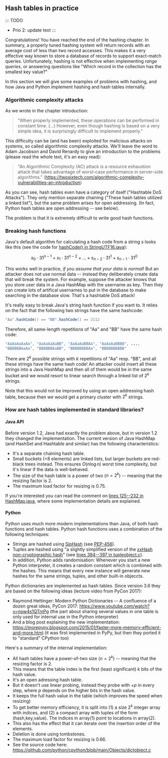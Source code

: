 
## Hash tables in practice

::: TODO
- Prio 2: update text
:::

Congratulations! You have reached the end of the hashing chapter. In
summary, a properly tuned hashing system will return records with an
average cost of less than two record accesses. This makes it a very
effective way known to store a database of records to support
exact-match queries. Unfortunately, hashing is not effective when
implementing *range queries*, or answering questions like "Which record
in the collection has the smallest key value?"

In this section we will give some examples of problems with hashing, and how Java
and Python implement hashing and hash tables internally.

### Algorithmic complexity attacks

As we wrote in the chapter introduction:

> "When properly implemented, these operations can be performed in
> constant time. (\...) However, even though hashing is based on a very
> simple idea, it is surprisingly difficult to implement properly."

This difficulty can be (and has been) exploited for malicious attacks on
systems, so called algorithmic complexity attacks. We'll leave the word
to Adam Jacobson and David Renardy to give an introduction to the
problems (please read the whole text, it's an easy read):

> "An Algorithmic Complexity (AC) attack is a resource exhaustion attack
> that takes advantage of worst-case performance in server-side algorithms."
> (<https://twosixtech.com/algorithmic-complexity-vulnerabilities-an-introduction>)

As you can see, hash tables even have a category of itself ("Hashtable
DoS Attacks"). They only mention separate chaining ("These hash tables
utilized a linked list"), but the same problem arises for open
addressing. (In fact, Python hash tables are open addressing -- see
below).

The problem is that it is extremely difficult to write good hash
functions.

### Breaking hash functions

Java's default algorithm for calculating a hash code from a string $s$
looks like this
(see the code for [hashCode() in
StringUTF16.java](https://github.com/openjdk/jdk/blob/9f75d5ce500886b32175cc541939b7f0eee190ca/src/java.base/share/classes/java/lang/StringUTF16.java#L414-L420)):

$$ s_0\cdot 31^{n-1} + s_1\cdot 31^{n-2} + ... + s_{n-2}\cdot 31^1 + s_{n-1}\cdot 31^0 $$

This works well in practice, *if you assume that your data is normal*!
But an attacker does not use normal data -- instead they deliberately
create data that will break the system. For example, suppose the
attacker knows that you store user data in a Java HashMap with the
username as key. Then they can create lots of artifical usernames to put
in the database to make searching in the database slow. That's a
hashtable DoS attack!

It's really easy to break Java's string hash function if you want to.
It relies on the fact that the following two strings have the same
hashcode:

```java
"Aa".hashCode() == "BB".hashCode() == 2112
```

Therefore, all same-length repetitions of "Aa" and "BB" have the
same hash code:

```java
"AaAaAaAaAa", "AaAaAaAaBB", "AaAaAaBBAa", "AaAaAaBBBB", ...,
"BBBBBBAaAa", "BBBBBBAaBB", "BBBBBBBBAa", "BBBBBBBBBB"
```

There are $2^k$ possible strings with $k$ repetitions of "Aa" resp.
"BB", and all these strings have the same hash code! An attacker could
insert all these strings into a Java HashMap and then all of them would
be in the same bucket and we would resort to linear search through a
linked list of $2^k$ strings.

<!-- Here's a short article explaining this:
<https://dzone.com/articles/what-is-wrong-with-hashcode-in-javalangstring>
-->

Note that this would not be improved by using an open addressing hash
table, because then we would get a primary cluster with $2^k$ strings.

### How are hash tables implemented in standard libraries?

#### Java API

Before version 1.2, Java had exactly the problem above, but in version
1.2 they changed the implementation. The current version of Java HashMap
(and HashSet and Hashtable and similar) has the following
characteristics:

-   It's a separate chaining hash table.
-   Small buckets (\<8 elements) are linked lists, but larger buckets
    are red-black trees instead. This ensures $O(n \log n)$ worst time
    complexity, but it's linear if the data is well-behaved.
-   The size of the hash table is a power of two ($n=2^k$) -- meaning
    that the resizing factor is 2.
-   The maximum load factor for resizing is 0.75.

If you're interested you can read the comment on [lines 125--232 in
HashMap.java](https://github.com/openjdk/jdk/blob/9e831bccd2fc90681b32d1504eca753462afc6f6/src/java.base/share/classes/java/util/HashMap.java#L145-L233),
where some implementation details are explained.

#### Python

Python uses much more modern implementations than Java, of both hash
functions and hash tables. Python hash functions uses a combination of
the following techniques:

-   Strings are hashed using
    [SipHash](https://en.wikipedia.org/wiki/SipHash) (see
    [PEP-456](https://www.python.org/dev/peps/pep-0456)).
-   Tuples are hashed using "a slightly simplified version of the
    [xxHash non-cryptographic hash](http://cyan4973.github.io/xxHash/)"
    (see [lines 384--397 in
    tupleobject.c](https://github.com/python/cpython/blob/8f24b7dbcbd83311dad510863d8cb41f0e91b464/Objects/tupleobject.c#L384-L397)).
-   In addition, Python adds randomisation: Whenever you start a new
    Python interpreter, it creates a random constant which is combined
    with the hashes. This means that every new instance will generate
    new hashes for the same strings, tuples, and other built-in
    objeccts.

Python dictionaries are implemented as hash tables. Since version 3.6
they are based on the following ideas (lecture video from PyCon 2017):

-   Raymond Hettinger: Modern Python Dictionaries -- A confluence of a
    dozen great ideas, PyCon 2017:
    <https://www.youtube.com/watch?v=npw4s1QTmPg> (the part about
    sharing several values in one table is only used for internal use in
    the Python interpreter)
-   And a blog post explaining the new implementation:
    <https://morepypy.blogspot.com/2015/01/faster-more-memory-efficient-and-more.html>
    (it was first implemented in PyPy, but then they ported it to
    "standard" CPython too)

Here's a summary of the internal implementation:

-   All hash tables have a power-of-two size ($n=2^k$) -- meaning that
    the resizing factor is 2.
-   This means that the table index is the first (least significant) $k$
    bits of the hash value.
-   It's an open adressing hash table.
-   But it doesn't use linear probing, instead they probe with $+p$ in
    every step, where $p$ depends on the higher bits in the hash value.
-   It keeps the full hash value in the table (which improves the speed
    when resizing)
-   To get better memory efficiency, it is split into (1) a size $2^k$
    integer array with indices, and (2) a compact array with tuples of
    the form (hash,key,value). The indices in array(1) point to
    locations in array(2).
-   This also has the effect that it can iterate over the insertion
    order of the elements.
-   Deletion is done using tombstones.
-   The maximum load factor for resizing is 0.66.
-   See the source code here:
    <https://github.com/python/cpython/blob/main/Objects/dictobject.c>
